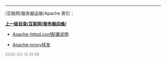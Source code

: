 
----

/互联网/服务器运维/Apache 索引：


**[上一级目录/互联网/服务器运维/](/互联网/服务器运维/)**

- [Apache-httpd.conf配置说明](/互联网/服务器运维/Apache/Apache-httpd.conf配置说明)

- [Apache-proxy转发](/互联网/服务器运维/Apache/Apache-proxy转发)


<font size=2 color='grey'> 2020-03-12 01:58 </font>
